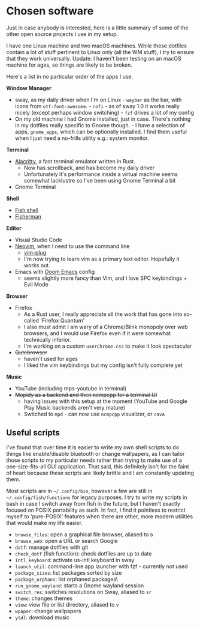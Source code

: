 # Chosen software

Just in case anybody is interested, here is a little summary of some of the other open source projects I use in my setup.

I have one Linux machine and two macOS machines. While these dotfiles contain a
lot of stuff pertinent to Linux only (all the WM stuff), I try to ensure that
they work universally. Update: I haven't been testing on an macOS machine for ages, so things are likely to be broken.

Here's a list in no particular order of the apps I use.

**Window Manager**
 - sway, as my daily driver when I'm on Linux
        - `waybar` as the bar, with icons from `otf-font-awesome`.
        - `rofi` - as of sway 1.0 it works really nicely (except perhaps window switching)
        - `fzf` drives a lot of my config
 - On my old machine I had Gnome installed, just in case. There's nothing in my
   dotfiles really specific to Gnome though.
        - I have a selection of apps, `gnome_apps`, which can be optionally installed.
          I find them useful when I just need a no-frills utility e.g.: system monitor.

**Terminal**
 - [Alacritty](https://github.com/jwilm/alacritty/), a fast terminal emulator written in Rust.
   - Now has scrollback, and has become my daily driver
   - Unfortunately it's performance inside a virtual machine seems somewhat lacklustre so I've been using Gnome Terminal a bit
 - Gnome Terminal

**Shell**
 - [Fish shell](https://fishshell.com/)
 - [Fisherman](https://github.com/fisherman/fisherman)

**Editor**
 - Visual Studio Code
 - [Neovim](https://github.com/neovim/neovim), when I need to use the command line
     - [vim-plug](https://github.com/junegunn/vim-plug)
     - I'm now trying to learn vim as a primary text editor. Hopefully it works out.
- Emacs with [Doom Emacs](https://github.com/hlissner/doom-emacs) config
     - seems slightly more fancy than Vim, and I love SPC keybindings + Evil Mode

**Browser**
 - Firefox
    - As a Rust user, I really appreciate all the work that has gone into
   so-called 'Firefox Quantum'
    - I also must admit I am wary of a Chrome/Blink monopoly over web browsers, and I would use Firefox even if it were somewhat technically inferior.
    - I'm working on a custom `userChrome.css` to make it look spectacular
 - <strike>Qutebrowser</strike>
    - haven't used for ages
    - I liked the vim keybindings but my config isn't fully complete yet

**Music**
 - YouTube (including mps-youtube in terminal)
 - <strike>Mopidy as a backend and then ncmpcpp for a terminal UI</strike>
    - having issues with this setup at the moment (YouTube and Google Play Music backends aren't very mature)
    - Switched to `mpd` - can now use `ncmpcpp` visualizer, or `cava`

## Useful scripts

I've found that over time it is easier to write my own shell scripts to do things like enable/disable bluetooth or change wallpapers, as I can tailor those scripts to my particular needs rather than trying to make use of a one-size-fits-all GUI application. That said, this definitely isn't for the faint of heart because these scripts are likely brittle and I am constantly updating them.

Most scripts are in `~/.config/bin`, however a few are still in `~/.config/fish/functions` for legacy purposes. I try to write my scripts in bash in case I switch away from fish in the future, but I haven't exactly focused on POSIX portability as such. In fact, I find it pointless to restrict myself to 'pure-POSIX' features when there are other, more modern utilities that would make my life easier.

 - `browse_files`: open a graphical file browser, aliased to `b`
 - `browse_web`: open a URL or search Google
 - `dotf`: manage dotfiles with git
 - `check_dotf` (fish function): check dotfiles are up to date
 - `intl_keyboard`: activate us-intl keyboard in sway
 - `launch_util`: command-line app launcher with fzf - currently not used
 - `package_sizes`: list packages sorted by size
 - `package_orphans`: list orphaned packages\
 - `run_gnome_wayland`: starts a Gnome wayland session
 - `switch_res`: switches resolutions on Sway, aliased to `sr`
 - `theme`: changes themes
 - `view`: view file or list directory, aliased to `v`
 - `wpaper`: change wallpapers
 - `ytdl`: download music